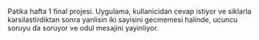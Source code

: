 Patika hafta 1 final projesi.
Uygulama, kullanicidan cevap istiyor ve siklarla karsilastirdiktan sonra
yanlisin iki sayisini gecmemesi halinde, ucuncu soruyu da soruyor ve odul mesajini yayinliyor.
